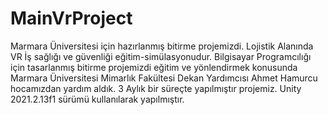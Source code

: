 # MainVrProject
Marmara Üniversitesi için hazırlanmış bitirme projemizdi. Lojistik Alanında VR İş sağlığı ve güvenliği eğitim-simülasyonudur.
Bilgisayar Programcılığı için tasarlanmış bitirme projemizdi eğitim ve yönlendirmek konusunda Marmara Üniversitesi Mimarlık Fakültesi Dekan Yardımcısı Ahmet Hamurcu hocamızdan yardım aldık. 3 Aylık bir süreçte yapılmıştır projemiz.
Unity 2021.2.13f1 sürümü kullanılarak yapılmıştır.

